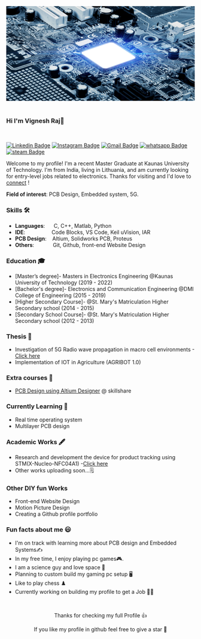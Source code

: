 <img src="banner.png" alt="README header image">

<br/>
<br/>

### Hi I'm Vignesh Raj👋

<br/>
<p align="center">

   [![Linkedin Badge](https://img.shields.io/badge/-Vignesh%20Raj-blue?style=flat&logo=Linkedin&logoColor=white&link=https://www.linkedin.com/in/rajmvr/)](https://www.linkedin.com/in/rajmvr/)
   [![Instagram Badge](https://img.shields.io/badge/-euro_trooper-purple?style=flat&logo=instagram&logoColor=white&link=https://www.instagram.com/euro_trooper/)](https://www.instagram.com/euro_trooper/)
   [![Gmail Badge](https://img.shields.io/badge/-rajmvr24-c14438?style=flat&logo=Gmail&logoColor=white&link=mailto:rajmvr24@gmail.com)](mailto:jrajmvr24@gmail.com)
   [![whatsapp Badge](https://img.shields.io/badge/-+37062529883-brightgreen?style=flat&logo=Whatsapp&logoColor=white&link=https://www.whatsapp.com)](https://www.whatsapp.com)
   [![steam Badge](https://img.shields.io/badge/-Friend%20code:1254384472-blue?style=flat&logo=steam&logoColor=white&link=https://store.steampowered.com)](https://store.steampowered.com)
</p>

Welcome to my profile! I'm a recent Master Graduate at Kaunas University of Technology. I'm from India, living in Lithuania, and am currently looking for entry-level jobs related to electronics. Thanks for visiting and I'd love to [connect](https://www.linkedin.com/in/rajmvr/) !

**Field of interest**: PCB Design, Embedded system, 5G.

### Skills 🛠️
- **Languages**: &nbsp;&nbsp; &nbsp;                           C, C++, Matlab, Python
- **IDE**: &nbsp;&nbsp; &nbsp; &nbsp; &nbsp; &nbsp; &nbsp; &nbsp; &nbsp;                      Code Blocks, VS Code, Keil uVision, IAR
- **PCB Design**:  &nbsp;&nbsp;  Altium, Solidworks PCB, Proteus
- **Others**:  &nbsp;&nbsp;&nbsp;&nbsp;&nbsp;&nbsp;&nbsp;&nbsp;&nbsp;             Git, Github, front-end Website Design


### Education 🎓

<!--
- [Master’s degree](https://github.com/dayyass/prior-knowledge-layer-for-sequence-tagging) @ Lomonosov Moscow State University (2019 - 2023)
- [Bachelor's degree](https://github.com/dayyass/bachelor-diploma) @ Plekhanov Russian University of Economics (2015 - 2019)
-->
- [Master’s degree]- Masters in Electronics Engineering  @Kaunas University of Technology (2019 - 2022)
- [Bachelor's degree]- Electronics and Communication Engineering  @DMI College of Engineering (2015 - 2019)
- [Higher Secondary Course]- @St. Mary's Matriculation Higher Secondary school (2014 - 2015)
- [Secondary School Course]- @St. Mary's Matriculation Higher Secondary school (2012 - 2013)
### Thesis 🚀
- Investigation of 5G Radio wave propagation in macro cell environments -[Click here](https://github.com/Rajmvr24/Masters-Thesis)
- Implementation of IOT in Agriculture (AGRIBOT 1.0)

### Extra courses 📜
- [PCB Design using Altium Designer](https://www.skillshare.com/en/classes/PCB-Design-using-Altium-Designer/391115842?via=search-layout-grid) @ skillshare

<!--
### Achievements/Certification 🏆
- dfbdbdgb
- jhgug
-->
### Currently Learning 🌱 

- Real time operating system
- Multilayer PCB design

### Academic Works 🖋
- Research and development the device for product tracking using STM(X-Nucleo-NFC04A1) -[Click here](https://github.com/Rajmvr24/Product-tracking-using-RFID)
- Other works uploading soon...🗒

### Other DIY fun Works
- Front-end Website Design
- Motion Picture Design
- Creating a Github profile portfolio


### Fun facts about me 😃
- I'm on track with learning more about PCB design and Embedded Systems✍️
- In my free time, I enjoy playing pc games🎮.
- I am a science guy and love space 🔭
- Planning to custom build my gaming pc setup 🖥️
- Like to play chess ♟️
- Currently working on building my profile to get a Job 👨‍💼


<br/>
<p align="center">
Thanks for checking my full Profile 👍
<br/>
<p align="center">
If you like my profile in github feel free to give a star 🌟
